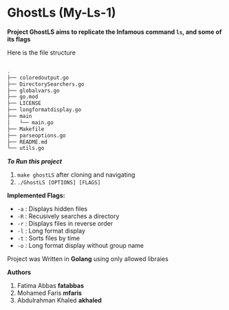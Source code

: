 # GhostLs (My-Ls-1)

**Project GhostLS aims to replicate the Infamous command `ls`, and some of its flags**

Here is the file structure

```bash

.
├── coloredoutput.go
├── DirectorySearchers.go
├── globalvars.go
├── go.mod
├── LICENSE
├── longformatdisplay.go
├── main
│   └── main.go
├── Makefile
├── parseoptions.go
├── README.md
└── utils.go

```

***To Run this project***

1. `make ghostLS` after cloning and navigating
2. `./GhostLS [OPTIONS] [FLAGS]`

**Implemented Flags:**

* `-a` : Displays hidden files
* `-R` : Recusively searches a directory
* `-r` : Displays files in reverse order
* `-l` : Long format display
* `-t` : Sorts files by time
* `-o` : Long format display without group name

Project was Written in **Golang** using only allowed libraies

**Authors**

1. Fatima Abbas **fatabbas**
2. Mohamed Faris **mfaris**
3. Abdulrahman Khaled **akhaled**

